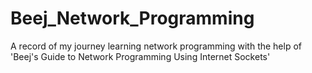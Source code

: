 # Beej_Network_Programming
A record of my journey learning network programming with the help of 'Beej's Guide to Network Programming Using Internet Sockets'
